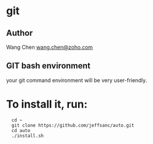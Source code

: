 # git
## Author
  Wang Chen <wang.chen@zoho.com>

## GIT bash environment
  your git command environment will be very user-friendly.
  
# To install it, run:
      cd ~
      git clone https://github.com/jeffsanc/auto.git
      cd auto
      ./install.sh
